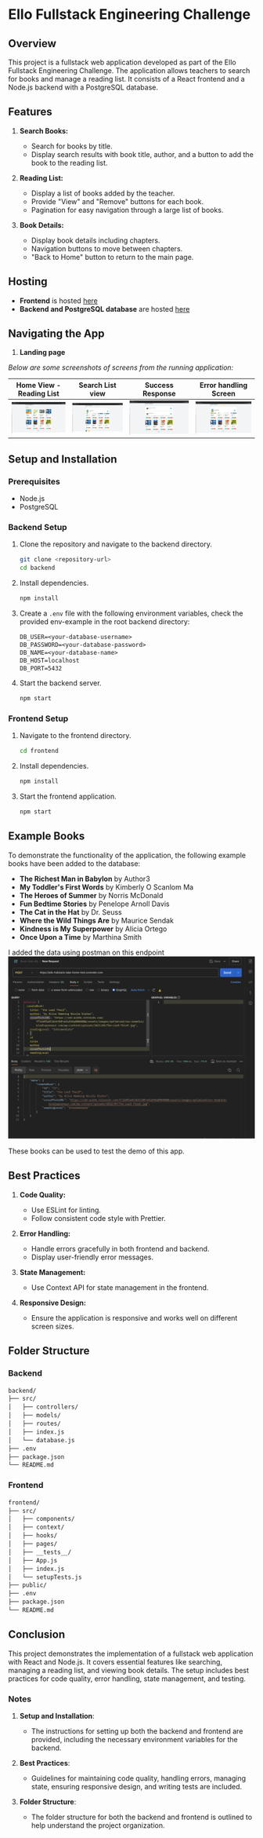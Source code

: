 # Ello Fullstack Engineering Challenge

## Overview

This project is a fullstack web application developed as part of the Ello Fullstack Engineering Challenge. The application allows teachers to search for books and manage a reading list. It consists of a React frontend and a Node.js backend with a PostgreSQL database.

## Features

1. **Search Books:**

   - Search for books by title.
   - Display search results with book title, author, and a button to add the book to the reading list.

2. **Reading List:**

   - Display a list of books added by the teacher.
   - Provide "View" and "Remove" buttons for each book.
   - Pagination for easy navigation through a large list of books.

3. **Book Details:**
   - Display book details including chapters.
   - Navigation buttons to move between chapters.
   - "Back to Home" button to return to the main page.

## Hosting

- **Frontend** is hosted [here](https://ello-fullstack-take-home-test.vercel.app/)
- **Backend and PostgreSQL database** are hosted [here](https://ello-fullstack-take-home-test.onrender.com/)

## Navigating the App

1. **Landing page**

_Below are some screenshots of screens from the running application:_

| Home View - Reading List | Search List view | Success Response | Error handling Screen |
| ----------- | ----------- | ----------- | ----------- |
| ![Home View](./screenshots/two.png) | ![Search List](./screenshots/one.png) | ![Success Response](./screenshots/three.png) | ![Error Handling](./screenshots/four.png) |

## Setup and Installation

### Prerequisites

- Node.js
- PostgreSQL

### Backend Setup

1. Clone the repository and navigate to the backend directory.

   ```sh
   git clone <repository-url>
   cd backend
   ```

2. Install dependencies.

   ```sh
   npm install
   ```

3. Create a `.env` file with the following environment variables, check the provided env-example in the root backend directory:

   ```env
   DB_USER=<your-database-username>
   DB_PASSWORD=<your-database-password>
   DB_NAME=<your-database-name>
   DB_HOST=localhost
   DB_PORT=5432
   ```

4. Start the backend server.

   ```sh
   npm start
   ```

### Frontend Setup

1. Navigate to the frontend directory.

   ```sh
   cd frontend
   ```

2. Install dependencies.

   ```sh
   npm install
   ```

3. Start the frontend application.

   ```sh
   npm start
   ```

## Example Books

To demonstrate the functionality of the application, the following example books have been added to the database:

- **The Richest Man in Babylon** by Author3
- **My Toddler's First Words** by Kimberly O Scanlom Ma
- **The Heroes of Summer** by Norris McDonald
- **Fun Bedtime Stories** by Penelope Arnoll Davis
- **The Cat in the Hat** by Dr. Seuss
- **Where the Wild Things Are** by Maurice Sendak
- **Kindness is My Superpower** by Alicia Ortego
- **Once Upon a Time** by Marthina Smith

I added the data using postman on this endpoint
![Post Data](./screenshots/postman.png)

These books can be used to test the demo of this app.

## Best Practices

1. **Code Quality:**

   - Use ESLint for linting.
   - Follow consistent code style with Prettier.

2. **Error Handling:**

   - Handle errors gracefully in both frontend and backend.
   - Display user-friendly error messages.

3. **State Management:**

   - Use Context API for state management in the frontend.

4. **Responsive Design:**

   - Ensure the application is responsive and works well on different screen sizes.

## Folder Structure

### Backend

```sh
backend/
├── src/
│   ├── controllers/
│   ├── models/
│   ├── routes/
│   ├── index.js
│   └── database.js
├── .env
├── package.json
└── README.md
```

### Frontend

```sh
frontend/
├── src/
│   ├── components/
│   ├── context/
│   ├── hooks/
│   ├── pages/
│   ├── __tests__/
│   ├── App.js
│   ├── index.js
│   └── setupTests.js
├── public/
├── .env
├── package.json
└── README.md
```

## Conclusion

This project demonstrates the implementation of a fullstack web application with React and Node.js. It covers essential features like searching, managing a reading list, and viewing book details. The setup includes best practices for code quality, error handling, state management, and testing.

### Notes

1. **Setup and Installation**:

   - The instructions for setting up both the backend and frontend are provided, including the necessary environment variables for the backend.

2. **Best Practices**:

   - Guidelines for maintaining code quality, handling errors, managing state, ensuring responsive design, and writing tests are included.

3. **Folder Structure**:
   - The folder structure for both the backend and frontend is outlined to help understand the project organization.

